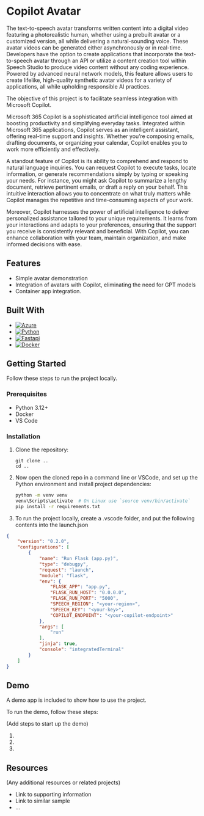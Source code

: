 # Copilot Avatar

The text-to-speech avatar transforms written content into a digital video featuring a photorealistic human, whether using a prebuilt avatar or a customized version, all while delivering a natural-sounding voice. These avatar videos can be generated either asynchronously or in real-time. Developers have the option to create applications that incorporate the text-to-speech avatar through an API or utilize a content creation tool within Speech Studio to produce video content without any coding experience. Powered by advanced neural network models, this feature allows users to create lifelike, high-quality synthetic avatar videos for a variety of applications, all while upholding responsible AI practices.

The objective of this project is to facilitate seamless integration with Microsoft Copilot.

Microsoft 365 Copilot is a sophisticated artificial intelligence tool aimed at boosting productivity and simplifying everyday tasks. Integrated within Microsoft 365 applications, Copilot serves as an intelligent assistant, offering real-time support and insights. Whether you’re composing emails, drafting documents, or organizing your calendar, Copilot enables you to work more efficiently and effectively.

A standout feature of Copilot is its ability to comprehend and respond to natural language inquiries. You can request Copilot to execute tasks, locate information, or generate recommendations simply by typing or speaking your needs. For instance, you might ask Copilot to summarize a lengthy document, retrieve pertinent emails, or draft a reply on your behalf. This intuitive interaction allows you to concentrate on what truly matters while Copilot manages the repetitive and time-consuming aspects of your work.

Moreover, Copilot harnesses the power of artificial intelligence to deliver personalized assistance tailored to your unique requirements. It learns from your interactions and adapts to your preferences, ensuring that the support you receive is consistently relevant and beneficial. With Copilot, you can enhance collaboration with your team, maintain organization, and make informed decisions with ease.

## Features

* Simple avatar demonstration
* Integration of avatars with Copilot, eliminating the need for GPT models
* Container app integration.

## Built With
* [![Azure][Azure-logo]][Azure-url]
* [![Python][Python-logo]][Python-url]
* [![Fastapi][Fastapi-logo]][Fastapi-url]
* [![Docker][Docker-logo]][Docker-url]

## Getting Started

Follow these steps to run the project locally.

### Prerequisites

- Python 3.12+  
- Docker  
- VS Code  

### Installation

1. Clone the repository:
    ```git
    git clone ..
    cd ..
    ```

2. Now open the cloned repo in a command line or VSCode, and set up the Python environment and install project dependencies:
    ```sh
    python -m venv venv
    venv\Scripts\activate  # On Linux use `source venv/bin/activate`
    pip install -r requirements.txt
    ```
3. To run the project locally, create a .vscode folder, and put the following contents into the launch.json 
```json
{
    "version": "0.2.0",
    "configurations": [
        {
            "name": "Run Flask (app.py)",
            "type": "debugpy",
            "request": "launch",
            "module": "flask",
            "env": {
                "FLASK_APP": "app.py",
                "FLASK_RUN_HOST": "0.0.0.0",
                "FLASK_RUN_PORT": "5000",
                "SPEECH_REGION": "<your-region>",
                "SPEECH_KEY": "<your-key>",
                "COPILOT_ENDPOINT": "<your-copilot-endpoint>"
            },
            "args": [
                "run"
            ],
            "jinja": true,
            "console": "integratedTerminal"
        }
    ]
}
```



## Demo

A demo app is included to show how to use the project.

To run the demo, follow these steps:

(Add steps to start up the demo)

1.
2.
3.

## Resources

(Any additional resources or related projects)

- Link to supporting information
- Link to similar sample
- ...


<!-- MARKDOWN LINKS & IMAGES -->
[contributors-shield]: https://img.shields.io/github/contributors/ajakupov/NewsExplorer.svg?style=for-the-badge
[contributors-url]: https://github.com/ajakupov/NewsExplorer/graphs/contributors
[forks-shield]: https://img.shields.io/github/forks/ajakupov/NewsExplorer.svg?style=for-the-badge
[forks-url]: https://github.com/ajakupov/NewsExplorer/network/members
[stars-shield]: https://img.shields.io/github/stars/ajakupov/NewsExplorer.svg?style=for-the-badge
[stars-url]: https://github.com/ajakupov/NewsExplorer/stargazers
[issues-shield]: https://img.shields.io/github/issues/ajakupov/NewsExplorer.svg?style=for-the-badge
[issues-url]: https://github.com/ajakupov/NewsExplorer/issues
[license-shield]: https://img.shields.io/github/license/ajakupov/NewsExplorer.svg?style=for-the-badge
[license-url]: https://github.com/ajakupov/NewsExplorer/blob/main/LICENSE
[linkedin-shield]: https://img.shields.io/badge/-LinkedIn-black.svg?style=for-the-badge&logo=linkedin&colorB=555
[linkedin-url]: https://www.linkedin.com/company/microsoft/
[product-screenshot]: https://learn.microsoft.com/en-us/azure/ai-services/containers/media/container-security.svg
[Python-logo]: https://img.shields.io/badge/python-3670A0?style=for-the-badge&logo=python&logoColor=ffdd54
[Python-url]: https://www.python.org
[Django-logo]: https://img.shields.io/badge/django-35495E?style=for-the-badge&logo=django&logoColor=4FC08D
[Django-url]: https://www.djangoproject.com
[Fastapi-logo]: https://img.shields.io/badge/FastAPI-005571?style=for-the-badge&logo=fastapi
[Fastapi-url]: https://fastapi.tiangolo.com
[Nodejs-logo]: https://img.shields.io/badge/node.js-339933?style=for-the-badge&logo=Node.js&logoColor=white
[Nodejs-url]: https://nodejs.org/en
[Docker-logo]: https://img.shields.io/badge/docker-257bd6?style=for-the-badge&logo=docker&logoColor=white
[Docker-url]: https://www.docker.com
[Streamlit-logo]: https://img.shields.io/badge/-Streamlit-FF4B4B?style=for-the-badge&logo=streamlit&logoColor=white
[Streamlit-url]: https://streamlit.io
[Ollama-logo]: https://img.shields.io/badge/-Ollama-000000?style=for-the-badge&logo=ollama&logoColor=white
[Ollama-url]: https://ollama.com
[Azure-logo]: https://img.shields.io/badge/azure-0089D6?style=for-the-badge&logo=azure&logoColor=white
[Azure-url]: https://azure.microsoft.com/en-us/

